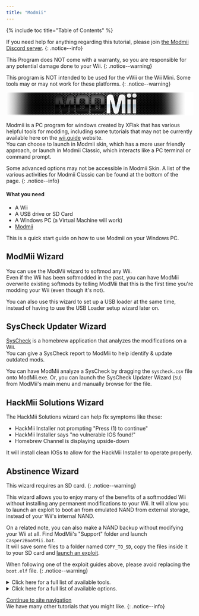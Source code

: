 ```yaml
---
title: "Modmii"
---
```


{% include toc title="Table of Contents" %}

If you need help for anything regarding this tutorial, please join [the Modmii Discord server](https://discord.gg/cMnBRACQwQ).
{: .notice--info}

This Program does NOT come with a warranty, so you are responsible for any potential damage done to your Wii.
{: .notice--warning}

This program is NOT intended to be used for the vWii or the Wii Mini. Some tools may or may not work for these platforms.
{: .notice--warning}

![Modmii](/images/Modmii/modmii.png)

Modmii is a PC program for windows created by XFlak that has various helpful tools for modding, including some tutorials that may not be currently available here on the [wii.guide](site-navigation) website. <br>
You can choose to launch in Modmii skin, which has a more user friendly approach, or launch in Modmii Classic, which interacts like a PC terminal or command prompt. 

Some advanced options may not be accessible in Modmii Skin. A list of the various activities for Modmii Classic can be found at the bottom of the page.
{: .notice--info}

#### What you need

* A Wii
* A USB drive or SD Card
* A Windows PC (a Virtual Machine will work)
* [Modmii](https://modmii.github.io/)

This is a quick start guide on how to use Modmii on your Windows PC.

## ModMii Wizard

You can use the ModMii wizard to softmod any Wii. <br>
Even if the Wii has been softmodded in the past, you can have ModMii overwrite existing softmods by telling ModMii that this is the first time you're modding your Wii (even though it's not).

You can also use this wizard to set up a USB loader at the same time, instead of having to use the USB Loader setup wizard later on.

## SysCheck Updater Wizard

[SysCheck](syscheck) is a homebrew application that analyzes the modifications on a Wii. <br>
You can give a SysCheck report to ModMii to help identify & update outdated mods.

You can have ModMii analyze a SysCheck by dragging the `syscheck.csv` file onto ModMii.exe. 
Or, you can launch the SysCheck Updater Wizard (`SU`) from ModMii's main menu and manually browse for the file.

## HackMii Solutions Wizard

The HackMii Solutions wizard can help fix symptoms like these:
  - HackMii Installer not prompting "Press (1) to continue"
  - HackMii Installer says "no vulnerable IOS found!"
  - Homebrew Channel is displaying upside-down

It will install clean IOSs to allow for the HackMii Installer to operate properly.

## Abstinence Wizard

This wizard requires an SD card.
{: .notice--warning}

This wizard allows you to enjoy many of the benefits of a softmodded Wii without installing any permanent modifications to your Wii.
It will allow you to launch an exploit to boot an from emulated NAND from external storage, instead of your Wii's internal NAND.

On a related note, you can also make a NAND backup without modifying your Wii at all. Find ModMii's "Support" folder and launch `Casper2BootMii.bat`. <br>
It will save some files to a folder named `COPY_TO_SD`, copy the files inside it to your SD card and [launch an exploit](get-started).

When following one of the exploit guides above, please avoid replacing the `boot.elf` file.
{: .notice--warning}


<details id="Modmii-Tools" class="notice--info" markdown="1">
<summary><a>Click here for a full list of available tools.</a></summary>

| Tool                                                                             | Description                                                                                                                                                                                                                                |
| -------------------------------------------------------------------------------- | ------------------------------------------------------------------------------------------------------------------------------------------------------------------------------------------------------------------------------------------ |
| W = ModMii Wizard <-- Start Here to Mod Your Wii!                                | This option can be used to mod your Wii for the first time or re-mod a Wii that has been previously modded.                                                                                                                                |
| SU = SysCheck Updater Wizard (update only your outdated softmods)                | This option is useful for people who have old modifications installed to their wii such as DarkCorp/Ciosspaghetti that can potetially cause problems for the latest homebrew custom firmware.                                              |
| U = USB-Loader Setup Wizard                                                      | This option will help you properly set up your USB loader to be able to load your disk backups from an SD or USB hard drive.                                                                                                                |
| H = HackMii Solutions Wizard (Upside-Down HBC\No Vulnerable IOS Fix)             | This option is useful for people who are having trouble getting the HackMii Installer to work, or if they just simply have an upside down homebrew channel, or if DarkCorp/Ciosspaghetti was installed and there was no homebrew channel.  |
| AW = Abstinence Wizard (Non-permanent Wii Hacks)                                 | This option is useful for people who dont want to make any permanent modifications to their Wii but still want to have some of the benefits that homebrew can offer.                                                                       |
| RC = Region Change Wizard                                                        | This option can be used to change the region of your Wii without bricking it (this is the best region changer tutorial available on the internet!).                                                                                        |
| S = SNEEK Installation, EmuNAND Builder\Modifier, Game Bulk Extractor            | This option will help you properly set up an EmuNAND (aka neek2o) onto your SD or USB. benefits for emunand include extra storage space for save games or channels. and the benefit of not making any permanent modifications to your Wii.  |
| F = open a File or Folder with ModMii for many more functions!                   | This option is an advanced tool especially helpful for developers.                                                                                                                                                                         |
| 1 = Download Page 1 (System Menus, IOSs, MIOSs, Channels, etc.)                  | This option opens the first download page that includes most of the key parts for the system menu (downloaded from NUS).                                                                                                                   |
| 2 = Download Page 2 (Apps, USB-Loader Files, CheatCodes, etc.)                   | This option opens the second download page that includes exploits and useful apps for your Wii including some PC programs.                                                                                                                 |
| 3 = Download Page 3 (System Menu Themes)                                         | This option opens the third download page that includes some system menu themes and items required to install system menu themes (base apps are downloaded from NUS).                                                                      |
| 4 = Download Page 4 (cIOSs and cMIOSs)                                           | This option opens the fourth download page that includes cIOSes and cMIOSes for use in USB loaders. It is recommended to just install the recommended cioses unless you plan to do some testing.                                             |
| A = Advanced Downloads and Forwarder DOL\ISO Builder                             | This option is an advanced tool used to better customize downloads or allow you to build a dol executable useful for fowarders (channels on the system menu to access Wii applications).                                                   |
| L = Load Download Queue          | This option will download all of the required titles need for the Wii system menu (titles are downloaded from NUS)                                                                                                                         |
| C = Build Config Files for Bootmii, Wad Manager or Multi-Mod Manager             | This option will help you build configuration files required for certain applications.                                                                                                                                                     |
| FC = File Cleanup & App Updater: Update Apps and\or remove un-needed files       | This option is useful for people who want to clean out their SD or USB of apps deemed outdated, useless, or otherwise depreciated.                                                                                                         |
| M = ModMii Skin Mode: use your mouse instead of your keyboard!                   | This option will launch Modmii skin mode. Some advanced options may not be available in this view.                                                                                                                                         |

</details>

<details id="Modmii-Options" class="notice--info" markdown="1">
<summary><a>Click here for a full list of available options.</a></summary>

| Option                                                                    | Description                                                                                                      |
| ------------------------------------------------------------------------- | ---------------------------------------------------------------------------------------------------------------- |
| D = Change Drive letter:                                                  | Changes where your SD files are saved to.                                                                        |
| DU = Change Drive letter for USB:                                         | Changes where your USB files are saved to.                                                                       |
| d2x = change d2x cIOS version built:                                      | Changes the cios version Modmii downloads.                                                                       |
| H = Hermes cIOSs (202 & 222-224) will also be recommended                 | Enables Hermes IOS to be recommended and downloaded in the syscheck updater (will be stubbed if disabled).       |
| CM = cMIOS included in recommended cIOSs                                  | Enables cMIOS to be recommended and downloaded in the syscheck updater (will install stock MIOS if disabled).    |
| E = Extra Brick Protection in ModMii Wizard Guides  | Enables Modmiis Extra Brick Protection IOSes to be recommended and used in the syscheck updater tool.            |
| U = Update IOSs. Wizard/SysCheck-Updater to update Active IOSs            | Updates Existing IOSes to the latest version available on NUS.                                                   |
| AU = Auto-Updating downloads will skip update check if cached             | Will skip downloading the files if already in the queue.                                                         |
| FWD = Install USB-Loader Forwarder in ModMii Wizard Guides                | Will include the USB loader forwarder wad file in the USB loader wizard guides.                                  |
| PC = PC Programs Save Location                | Changes the save location for the downloadable PC programs.                                                      |
| RS = Root Save: Save IOSs\MIOSs to Root instead of WAD Folder               | Saves IOSs\MIOSs to Root instead of WAD Folder.                                                                  |
| 1 = Do not Keep 00000001 or NUS Folders for IOSs\MIOSs\SMs etc           | Deletes the folder used for compiling the wad file and just gives you the wad file.                              |
| n2o = neek2o - build mod of s\uneek instead of original                   | Uses a better modified version of neek2o in the EmuNAND builder.                                                 |
| SSD = SNEEK and SNEEK+DI SD Access                                        | Allows for SNEEK and SNEEK+DI access on the SD card.                                                             |
| F = Font.bin Colour for SNEEK/UNEEK                                       | Changes the font color for neek2o.                                                                               |
| SV = SNEEK Verbose Output                                                 | Displays extra information regarding EmuNAND.                                                                    |
| V = Verbose for ModMii Skin & nandBinCheck                                | Displays another window with extra information regarding a nand check.                                           |
| SO = Play sound at Finish                                                 | Plays a fun jingle after a successful download.                                                                  |
| A = Auto-Update ModMii at program start                                   | Will automatically check for updates when Modmii is launched.                                                    |
| N = Check for New versions of ModMii right now                            | Will check online for a Modmii update.                                                                           |

</details>

[Continue to site navigation](site-navigation)<br>
We have many other tutorials that you might like.
{: .notice--info}
